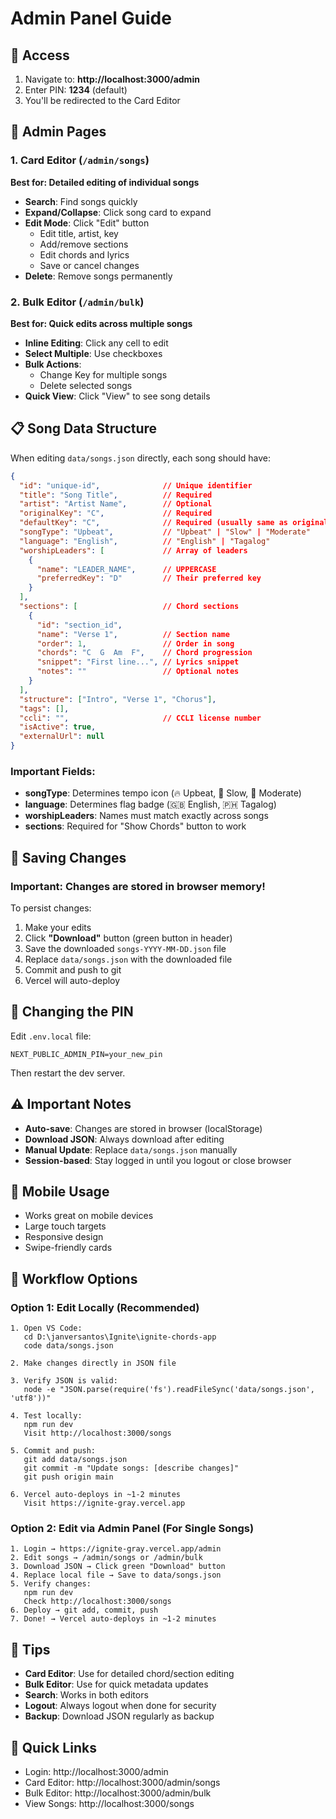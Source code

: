 # Admin Panel Guide

## 🔐 Access

1. Navigate to: **http://localhost:3000/admin**
2. Enter PIN: **1234** (default)
3. You'll be redirected to the Card Editor

## 📝 Admin Pages

### 1. Card Editor (`/admin/songs`)
**Best for: Detailed editing of individual songs**

- **Search**: Find songs quickly
- **Expand/Collapse**: Click song card to expand
- **Edit Mode**: Click "Edit" button
  - Edit title, artist, key
  - Add/remove sections
  - Edit chords and lyrics
  - Save or cancel changes
- **Delete**: Remove songs permanently

### 2. Bulk Editor (`/admin/bulk`)
**Best for: Quick edits across multiple songs**

- **Inline Editing**: Click any cell to edit
- **Select Multiple**: Use checkboxes
- **Bulk Actions**:
  - Change Key for multiple songs
  - Delete selected songs
- **Quick View**: Click "View" to see song details

## 📋 Song Data Structure

When editing `data/songs.json` directly, each song should have:

```json
{
  "id": "unique-id",              // Unique identifier
  "title": "Song Title",          // Required
  "artist": "Artist Name",        // Optional
  "originalKey": "C",             // Required
  "defaultKey": "C",              // Required (usually same as originalKey)
  "songType": "Upbeat",           // "Upbeat" | "Slow" | "Moderate"
  "language": "English",          // "English" | "Tagalog"
  "worshipLeaders": [             // Array of leaders
    {
      "name": "LEADER_NAME",      // UPPERCASE
      "preferredKey": "D"         // Their preferred key
    }
  ],
  "sections": [                   // Chord sections
    {
      "id": "section_id",
      "name": "Verse 1",          // Section name
      "order": 1,                 // Order in song
      "chords": "C  G  Am  F",    // Chord progression
      "snippet": "First line...", // Lyrics snippet
      "notes": ""                 // Optional notes
    }
  ],
  "structure": ["Intro", "Verse 1", "Chorus"],
  "tags": [],
  "ccli": "",                     // CCLI license number
  "isActive": true,
  "externalUrl": null
}
```

### Important Fields:
- **songType**: Determines tempo icon (🔥 Upbeat, 💙 Slow, 💨 Moderate)
- **language**: Determines flag badge (🇬🇧 English, 🇵🇭 Tagalog)
- **worshipLeaders**: Names must match exactly across songs
- **sections**: Required for "Show Chords" button to work

## 💾 Saving Changes

### Important: Changes are stored in browser memory!

To persist changes:
1. Make your edits
2. Click **"Download"** button (green button in header)
3. Save the downloaded `songs-YYYY-MM-DD.json` file
4. Replace `data/songs.json` with the downloaded file
5. Commit and push to git
6. Vercel will auto-deploy

## 🔧 Changing the PIN

Edit `.env.local` file:
```
NEXT_PUBLIC_ADMIN_PIN=your_new_pin
```

Then restart the dev server.

## ⚠️ Important Notes

- **Auto-save**: Changes are stored in browser (localStorage)
- **Download JSON**: Always download after editing
- **Manual Update**: Replace `data/songs.json` manually
- **Session-based**: Stay logged in until you logout or close browser

## 📱 Mobile Usage

- Works great on mobile devices
- Large touch targets
- Responsive design
- Swipe-friendly cards

## 🚀 Workflow Options

### **Option 1: Edit Locally (Recommended)**

```
1. Open VS Code:
   cd D:\janversantos\Ignite\ignite-chords-app
   code data/songs.json

2. Make changes directly in JSON file

3. Verify JSON is valid:
   node -e "JSON.parse(require('fs').readFileSync('data/songs.json', 'utf8'))"

4. Test locally:
   npm run dev
   Visit http://localhost:3000/songs

5. Commit and push:
   git add data/songs.json
   git commit -m "Update songs: [describe changes]"
   git push origin main

6. Vercel auto-deploys in ~1-2 minutes
   Visit https://ignite-gray.vercel.app
```

### **Option 2: Edit via Admin Panel (For Single Songs)**

```
1. Login → https://ignite-gray.vercel.app/admin
2. Edit songs → /admin/songs or /admin/bulk
3. Download JSON → Click green "Download" button
4. Replace local file → Save to data/songs.json
5. Verify changes:
   npm run dev
   Check http://localhost:3000/songs
6. Deploy → git add, commit, push
7. Done! → Vercel auto-deploys in ~1-2 minutes
```

## 🎯 Tips

- **Card Editor**: Use for detailed chord/section editing
- **Bulk Editor**: Use for quick metadata updates
- **Search**: Works in both editors
- **Logout**: Always logout when done for security
- **Backup**: Download JSON regularly as backup

## 🔗 Quick Links

- Login: http://localhost:3000/admin
- Card Editor: http://localhost:3000/admin/songs
- Bulk Editor: http://localhost:3000/admin/bulk
- View Songs: http://localhost:3000/songs